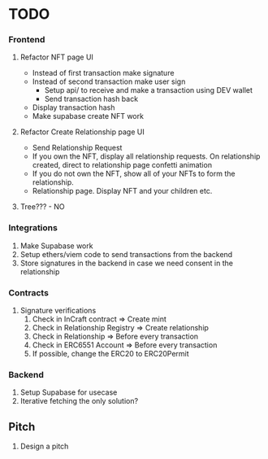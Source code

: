 # TODO

### Frontend

1. Refactor NFT page UI

   - Instead of first transaction make signature
   - Instead of second transaction make user sign
     - Setup api/ to receive and make a transaction using DEV wallet
     - Send transaction hash back
   - Display transaction hash
   - Make supabase create NFT work

2. Refactor Create Relationship page UI

   - Send Relationship Request
   - If you own the NFT, display all relationship requests. On relationship created, direct to relationship page confetti animation
   - If you do not own the NFT, show all of your NFTs to form the relationship.
   - Relationship page. Display NFT and your children etc.

3. Tree??? - NO

### Integrations

1. Make Supabase work
2. Setup ethers/viem code to send transactions from the backend
3. Store signatures in the backend in case we need consent in the relationship

### Contracts

1. Signature verifications
   1. Check in InCraft contract => Create mint
   2. Check in Relationship Registry => Create relationship
   3. Check in Relationship => Before every transaction
   4. Check in ERC6551 Account => Before every transaction
   5. If possible, change the ERC20 to ERC20Permit

### Backend

1. Setup Supabase for usecase
2. Iterative fetching the only solution?

## Pitch

1. Design a pitch
